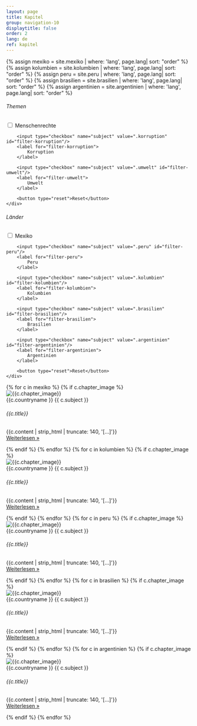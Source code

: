 ```yaml
---
layout: page
title: Kapitel
group: navigation-10
displaytitle: false
order: 2
lang: de
ref: kapitel
---
```

{% assign mexiko = site.mexiko | where: 'lang', page.lang| sort: "order" %}
{% assign kolumbien = site.kolumbien | where: 'lang', page.lang| sort: "order" %}
{% assign peru = site.peru | where: 'lang', page.lang| sort: "order" %}
{% assign brasilien = site.brasilien | where: 'lang', page.lang| sort: "order" %}
{% assign argentinien = site.argentinien | where: 'lang', page.lang| sort: "order" %}



<div class="filter">

<form data-filter-group>
    <h6>Themen</h6>
    <div>
        <input type="checkbox" name="subject" value=".menschenrechte" id="filter-menschenrechte"/>
        <label for="filter-menschenrechte">
            Menschenrechte
        </label>

        <input type="checkbox" name="subject" value=".korruption" id="filter-korruption"/>
        <label for="filter-korruption">
            Korruption
        </label>

        <input type="checkbox" name="subject" value=".umwelt" id="filter-umwelt"/>
        <label for="filter-umwelt">
            Umwelt
        </label>

        <button type="reset">Reset</button>
    </div>
</form>

<form data-filter-group>
    <h6>Länder</h6>
    <div>
        <input type="checkbox" name="subject" value=".mexiko" id="filter-mexiko"/>
        <label for="filter-mexiko">
            Mexiko
        </label>

        <input type="checkbox" name="subject" value=".peru" id="filter-peru"/>
        <label for="filter-peru">
            Peru
        </label>

        <input type="checkbox" name="subject" value=".kolumbien" id="filter-kolumbien"/>
        <label for="filter-kolumbien">
            Kolumbien
        </label>

        <input type="checkbox" name="subject" value=".brasilien" id="filter-brasilien"/>
        <label for="filter-brasilien">
            Brasilien
        </label>

        <input type="checkbox" name="subject" value=".argentinien" id="filter-argentinien"/>
        <label for="filter-argentinien">
            Argentinien
        </label>

        <button type="reset">Reset</button>
    </div>
</form>


</div>

<div class="mixer">
    {% for c in mexiko %}
        {% if c.chapter_image %}
        <div class="chapter mix {{c.country | downcase }} {{ c.subject | downcase }}">
            <img src="{{ site.baseurl }}{{c.chapter_image | prepend: '/media/img/chapter/	' }}" alt="{{c.chapter_image}}">
            <div class="meta">
                <span class="country">{{c.countryname }}</span>
                <span class="subject">{{ c.subject }}</span>
            </div>
            <h6 class="title">{{c.title}}</h6>
            <p class="excerpt">{{c.content | strip_html | truncate: 140, '[...]'}} <br><a href="{{ site.baseurl }}/{{ c.lang }}/{{ c.countryshort }}/#{{ c.subject }}" class="more">Weiterlesen &raquo;</a></p>
        </div>
        {% endif %}
    {% endfor %}
    {% for c in kolumbien %}
        {% if c.chapter_image %}
        <div class="chapter mix {{c.country | downcase }} {{ c.subject | downcase }}">
            <img src="{{ site.baseurl }}{{c.chapter_image | prepend: '/media/img/chapter/' }}" alt="{{c.chapter_image}}">
            <div class="meta">
                <span class="country">{{c.countryname }}</span>
                <span class="subject">{{ c.subject }}</span>
            </div>
            <h6 class="title">{{c.title}}</h6>
            <p class="excerpt">{{c.content | strip_html | truncate: 140, '[...]'}} <br><a href="{{ site.baseurl }}/{{ c.lang }}/{{ c.countryshort }}/#{{ c.subject }}" class="more">Weiterlesen &raquo;</a></p>
        </div>
        {% endif %}
    {% endfor %}
    {% for c in peru %}
        {% if c.chapter_image %}
        <div class="chapter mix {{ c.country | downcase }} {{ c.subject | downcase }}">
            <img src="{{ site.baseurl }}{{c.chapter_image | prepend: '/media/img/chapter/' }}" alt="{{c.chapter_image}}">
            <div class="meta">
                <span class="country">{{c.countryname }}</span>
                <span class="subject">{{ c.subject }}</span>
            </div>
            <h6 class="title">{{c.title}}</h6>
            <p class="excerpt">{{c.content | strip_html | truncate: 140, '[...]'}} <br><a href="{{ site.baseurl }}/{{ c.lang }}/{{ c.countryshort }}/#{{ c.subject }}" class="more">Weiterlesen &raquo;</a></p>
        </div>
        {% endif %}
    {% endfor %}
    {% for c in brasilien %}
        {% if c.chapter_image %}
        <div class="chapter mix {{ c.country | downcase }} {{ c.subject | downcase }}">
            <img src="{{ site.baseurl }}{{c.chapter_image | prepend: '/media/img/chapter/' }}" alt="{{c.chapter_image}}">
            <div class="meta">
                <span class="country">{{c.countryname }}</span>
                <span class="subject">{{ c.subject }}</span>
            </div>
            <h6 class="title">{{c.title}}</h6>
            <p class="excerpt">{{c.content | strip_html | truncate: 140, '[...]'}} <br><a href="{{ site.baseurl }}/{{ c.lang }}/{{ c.countryshort }}/#{{ c.subject }}" class="more">Weiterlesen &raquo;</a></p>
        </div>
        {% endif %}
    {% endfor %}
    {% for c in argentinien %}
        {% if c.chapter_image %}
        <div class="chapter mix {{c.country | downcase }} {{ c.subject | downcase }}">
            <img src="{{ site.baseurl }}{{c.chapter_image | prepend: '/media/img/chapter/' }}" alt="{{c.chapter_image}}">
            <div class="meta">
                <span class="country">{{c.countryname }}</span>
                <span class="subject">{{ c.subject }}</span>
            </div>
            <h6 class="title">{{c.title}}</h6>
            <p class="excerpt">{{c.content | strip_html | truncate: 140, '[...]'}} <br><a href="{{ site.baseurl }}/{{ c.lang }}/{{ c.countryshort }}/#{{ c.subject }}" class="more">Weiterlesen &raquo;</a></p>
        </div>
        {% endif %}
    {% endfor %}
</div>
